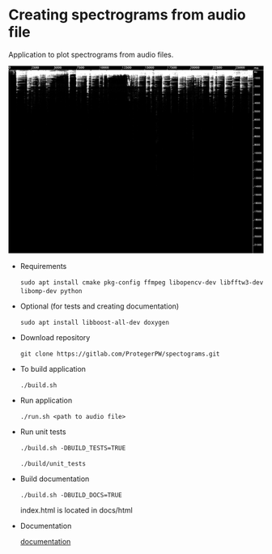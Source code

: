 # Creating spectrograms from audio file

Application to plot spectrograms from audio files.

![alt text](docs/spectrogram0.png "Example spectrogram")

* Requirements

    `sudo apt install cmake pkg-config ffmpeg libopencv-dev libfftw3-dev libomp-dev python`

* Optional (for tests and creating documentation)

    `sudo apt install libboost-all-dev doxygen`

* Download repository

    `git clone https://gitlab.com/ProtegerPW/spectograms.git`

* To build application

    `./build.sh`
  
* Run application
  
    `./run.sh <path to audio file>`

* Run unit tests

    `./build.sh -DBUILD_TESTS=TRUE`

    `./build/unit_tests`

* Build documentation

    `./build.sh -DBUILD_DOCS=TRUE`

    index.html is located in docs/html

* Documentation

    [documentation](https://protegerpw.gitlab.io/spectograms/index.html)

